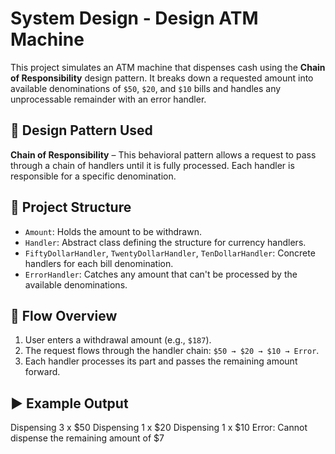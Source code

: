 # System Design - Design ATM Machine

This project simulates an ATM machine that dispenses cash using the **Chain of Responsibility** design pattern. It breaks down a requested amount into available denominations of `$50`, `$20`, and `$10` bills and handles any unprocessable remainder with an error handler.

## 🧩 Design Pattern Used
**Chain of Responsibility** – This behavioral pattern allows a request to pass through a chain of handlers until it is fully processed. Each handler is responsible for a specific denomination.

## 📂 Project Structure

- `Amount`: Holds the amount to be withdrawn.
- `Handler`: Abstract class defining the structure for currency handlers.
- `FiftyDollarHandler`, `TwentyDollarHandler`, `TenDollarHandler`: Concrete handlers for each bill denomination.
- `ErrorHandler`: Catches any amount that can't be processed by the available denominations.

## 🔁 Flow Overview

1. User enters a withdrawal amount (e.g., `$187`).
2. The request flows through the handler chain: `$50 → $20 → $10 → Error`.
3. Each handler processes its part and passes the remaining amount forward.

## ▶️ Example Output

Dispensing 3 x $50
Dispensing 1 x $20
Dispensing 1 x $10
Error: Cannot dispense the remaining amount of $7
